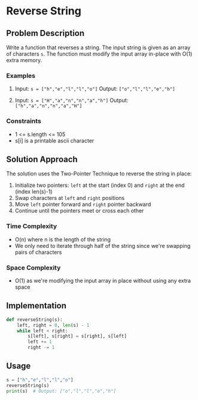 # Reverse String

## Problem Description
Write a function that reverses a string. The input string is given as an array of characters `s`. The function must modify the input array in-place with O(1) extra memory.

### Examples
1. Input: `s = ["h","e","l","l","o"]`
   Output: `["o","l","l","e","h"]`

2. Input: `s = ["H","a","n","n","a","h"]`
   Output: `["h","a","n","n","a","H"]`

### Constraints
- 1 <= s.length <= 105
- s[i] is a printable ascii character

## Solution Approach
The solution uses the Two-Pointer Technique to reverse the string in place:
1. Initialize two pointers: `left` at the start (index 0) and `right` at the end (index len(s)-1)
2. Swap characters at `left` and `right` positions
3. Move `left` pointer forward and `right` pointer backward
4. Continue until the pointers meet or cross each other

### Time Complexity
- O(n) where n is the length of the string
- We only need to iterate through half of the string since we're swapping pairs of characters

### Space Complexity
- O(1) as we're modifying the input array in place without using any extra space

## Implementation
```python
def reverseString(s):
    left, right = 0, len(s) - 1
    while left < right:
        s[left], s[right] = s[right], s[left]
        left += 1
        right -= 1
```

## Usage
```python
s = ["h","e","l","l","o"]
reverseString(s)
print(s)  # Output: ["o","l","l","e","h"]
``` 
